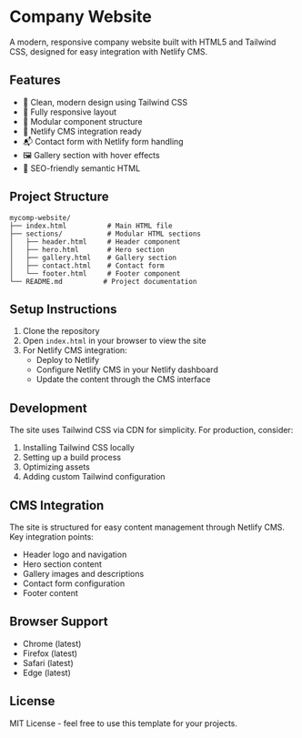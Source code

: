 # Company Website

A modern, responsive company website built with HTML5 and Tailwind CSS, designed for easy integration with Netlify CMS.

## Features

- 🎨 Clean, modern design using Tailwind CSS
- 📱 Fully responsive layout
- 🔄 Modular component structure
- 📝 Netlify CMS integration ready
- 📬 Contact form with Netlify form handling
- 🖼️ Gallery section with hover effects
- 🎯 SEO-friendly semantic HTML

## Project Structure

```
mycomp-website/
├── index.html          # Main HTML file
├── sections/           # Modular HTML sections
│   ├── header.html     # Header component
│   ├── hero.html       # Hero section
│   ├── gallery.html    # Gallery section
│   ├── contact.html    # Contact form
│   └── footer.html     # Footer component
└── README.md          # Project documentation
```

## Setup Instructions

1. Clone the repository
2. Open `index.html` in your browser to view the site
3. For Netlify CMS integration:
   - Deploy to Netlify
   - Configure Netlify CMS in your Netlify dashboard
   - Update the content through the CMS interface

## Development

The site uses Tailwind CSS via CDN for simplicity. For production, consider:

1. Installing Tailwind CSS locally
2. Setting up a build process
3. Optimizing assets
4. Adding custom Tailwind configuration

## CMS Integration

The site is structured for easy content management through Netlify CMS. Key integration points:

- Header logo and navigation
- Hero section content
- Gallery images and descriptions
- Contact form configuration
- Footer content

## Browser Support

- Chrome (latest)
- Firefox (latest)
- Safari (latest)
- Edge (latest)

## License

MIT License - feel free to use this template for your projects.
